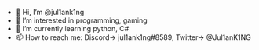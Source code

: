 - 👋 Hi, I’m @jul1ank1ng
- 👀 I’m interested in programming, gaming
- 🌱 I’m currently learning python, C#
- 📫 How to reach me: Discord-> jul1ank1ng#8589, Twitter-> @Jul1anK1NG

<!---
jul1ank1ng/jul1ank1ng is a ✨ special ✨ repository because its `README.md` (this file) appears on your GitHub profile.
You can click the Preview link to take a look at your changes.
--->
